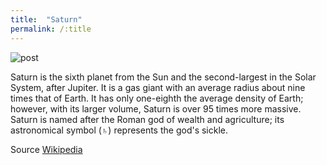 ```yaml
---
title:  "Saturn"
permalink: /:title
---
```


 <img class="blogImg" src="https://images.unsplash.com/photo-1444703686981-a3abbc4d4fe3?ixlib=rb-1.2.1&ixid=eyJhcHBfaWQiOjEyMDd9&auto=format&fit=crop&w=2100&q=80" alt="post">

 Saturn is the sixth planet from the Sun and the second-largest in the Solar System, after Jupiter. It is a gas giant with an average radius about nine times that of Earth. It has only one-eighth the average density of Earth; however, with its larger volume, Saturn is over 95 times more massive. Saturn is named after the Roman god of wealth and agriculture; its astronomical symbol (♄) represents the god's sickle.



 Source [Wikipedia](https://en.wikipedia.org/wiki/Saturn)